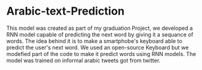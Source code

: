 # Arabic-text-Prediction


This model was created as part of my graduation Project, we developed a RNN model capable of predicting the next word by giving it a sequance of words.  The idea behind it is to make a smartphobe's keyboard able to predict the user's next word. We used an open-source Keyboard but we modefied part of the code to make it predict words using RNN models. The model was trained on informal arabic tweets got from twitter.
